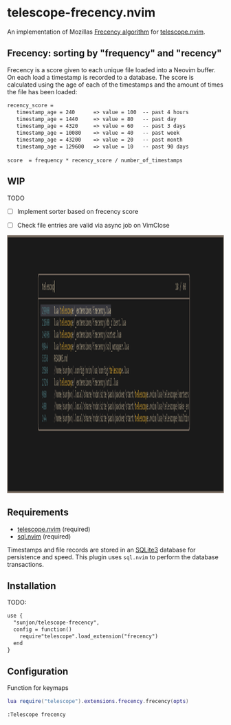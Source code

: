 # telescope-frecency.nvim

An implementation of Mozillas [Frecency algorithm](https://developer.mozilla.org/en-US/docs/Mozilla/Tech/Places/Frecency_algorithm) for [telescope.nvim](https://github.com/nvim-telescope/telescope.nvim).

## Frecency: sorting by "frequency" and "recency"

Frecency is a score given to each unique file loaded into a Neovim buffer.
On each load a timestamp is recorded to a database. The score is calculated using the age of each of the timestamps and the amount of times the file has been loaded:

```
recency_score =
   timestamp_age = 240      => value = 100  -- past 4 hours 
   timestamp_age = 1440     => value = 80   -- past day     
   timestamp_age = 4320     => value = 60   -- past 3 days  
   timestamp_age = 10080    => value = 40   -- past week    
   timestamp_age = 43200    => value = 20   -- past month   
   timestamp_age = 129600   => value = 10   -- past 90 days

score  = frequency * recency_score / number_of_timestamps

```
## WIP

TODO

- [ ] Implement sorter based on frecency score
- [ ] Check file entries are valid via async job on VimClose


<img src="https://raw.githubusercontent.com/sunjon/images/master/gh_readme_telescope_frecency.png" height="600">

## Requirements

- [telescope.nvim](https://github.com/nvim-telescope/telescope.nvim) (required)
- [sql.nvim](https://github.com/tami5/sql.nvim) (required)

Timestamps and file records are stored in an [SQLite3](https://www.sqlite.org/index.html) database for persistence and speed.
This plugin uses `sql.nvim` to perform the database transactions.



## Installation

TODO:

```
use {
  "sunjon/telescope-frecency",
  config = function()
    require"telescope".load_extension("frecency")
  end
}

```

## Configuration

Function for keymaps

```lua
lua require("telescope").extensions.frecency.frecency(opts)
```

```
:Telescope frecency
```
